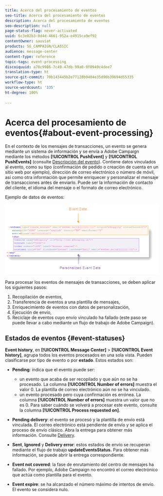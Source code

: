 ```yaml
---
title: Acerca del procesamiento de eventos
seo-title: Acerca del procesamiento de eventos
description: Acerca del procesamiento de eventos
seo-description: null
page-status-flag: never-activated
uuid: 6c3e02b3-0d4d-4661-952a-e4915ca9ef92
contentOwner: sauviat
products: SG_CAMPAIGN/CLASSIC
audience: message-center
content-type: reference
topic-tags: event-processing
discoiquuid: a78c9986-7c49-47db-99a0-9f0949c4dee7
translation-type: ht
source-git-commit: 70b143445b2e77128b9404e35d96b39694d55335
workflow-type: ht
source-wordcount: '335'
ht-degree: 100%

---
```



# Acerca del procesamiento de eventos{#about-event-processing}

En el contexto de los mensajes de transacciones, un evento se genera mediante un sistema de información y se envía a Adobe Campaign mediante los métodos **[!UICONTROL PushEvent]** y **[!UICONTROL PushEvents]** (consulte [Descripción del evento](../../message-center/using/event-description.md)). Contiene datos vinculados al evento, como su tipo (confirmación de pedido o creación de cuenta en un sitio web por ejemplo), dirección de correo electrónico o número de móvil, así como otra información que permite enriquecer y personalizar el mensaje de transacciones antes de enviarlo. Puede ser la información de contacto del cliente, el idioma del mensaje o el formato de correo electrónico.

Ejemplo de datos de eventos:

![](assets/messagecenter_events_request_001.png)

Para procesar los eventos de mensajes de transacciones, se deben aplicar los siguientes pasos:

1. Recopilación de eventos,
1. Transferencia de eventos a una plantilla de mensajes,
1. Enriquecimiento de eventos con datos de personalización,
1. Ejecución de envío,
1. Reciclaje de eventos cuyo envío vinculado ha fallado (este paso se puede llevar a cabo mediante un flujo de trabajo de Adobe Campaign).

## Estados de eventos {#event-statuses}

**Event history**, en **[!UICONTROL Message Center]** > **[!UICONTROL Event history]**, agrupa todos los eventos procesados en una sola vista. Pueden clasificarse por tipo de evento o por **estado**. Estos estados son:

* **Pending**: indica que el evento puede ser:

   * un evento que acaba de ser recopilado y que aún no se ha procesado. La columna **[!UICONTROL Number of errors]** muestra el valor 0. La plantilla de correo electrónico aún no se ha vinculado.
   * un evento procesado pero cuya confirmación es errónea. La columna **[!UICONTROL Number of errors]** muestra un valor que no es 0. Para saber cuándo se volverá a procesar este evento, consulte la columna **[!UICONTROL Process requested on]**.

* **Pending delivery**: el evento se procesó y la plantilla de envío está vinculada. El correo electrónico está pendiente de envío y se aplica el proceso de envío clásico. Abra la entrega para obtener más información. Consulte [Delivery](../../delivery/using/about-message-tracking.md).
* **Sent**, **Ignored** y **Delivery error**: estos estados de envío se recuperan mediante el flujo de trabajo **updateEventsStatus.** Para obtener más información, se puede abrir la entrega correspondiente.
* **Event not covered**: la fase de enrutamiento del centro de mensajes ha fallado. Por ejemplo, Adobe Campaign no encontró el correo electrónico que actúa como plantilla para el evento.
* **Event expire**: se ha alcanzado el número máximo de intentos de envío. El evento se considera nulo.
